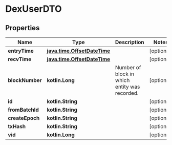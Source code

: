 
# DexUserDTO

## Properties
Name | Type | Description | Notes
------------ | ------------- | ------------- | -------------
**entryTime** | [**java.time.OffsetDateTime**](java.time.OffsetDateTime.md) |  |  [optional]
**recvTime** | [**java.time.OffsetDateTime**](java.time.OffsetDateTime.md) |  |  [optional]
**blockNumber** | **kotlin.Long** | Number of block in which entity was recorded. |  [optional]
**id** | **kotlin.String** |  |  [optional]
**fromBatchId** | **kotlin.String** |  |  [optional]
**createEpoch** | **kotlin.String** |  |  [optional]
**txHash** | **kotlin.String** |  |  [optional]
**vid** | **kotlin.Long** |  |  [optional]



